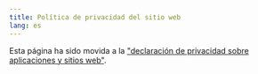 ```yaml
---
title: Política de privacidad del sitio web
lang: es
---
```


Esta página ha sido movida a la ["declaración de privacidad sobre aplicaciones y sitios web"](gdpr).

